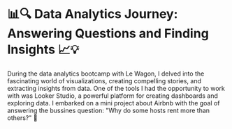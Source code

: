 # 📊🔍 Data Analytics Journey: Answering Questions and Finding Insights 📈💡
During the data analytics bootcamp with Le Wagon, I delved into the fascinating world of visualizations, creating compelling stories, and extracting insights from data. One of the tools I had the opportunity to work with was Looker Studio, a powerful platform for creating dashboards and exploring data. I embarked on a mini project about Airbnb with the goal of answering the bussines question: "Why do some hosts rent more than others?" 🤔



